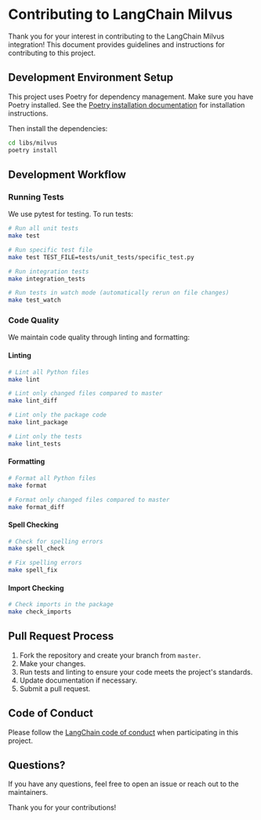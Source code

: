 # Contributing to LangChain Milvus

Thank you for your interest in contributing to the LangChain Milvus integration! This document provides guidelines and instructions for contributing to this project.

## Development Environment Setup

This project uses Poetry for dependency management. Make sure you have Poetry installed. See the [Poetry installation documentation](https://python-poetry.org/docs/#installation) for installation instructions.

Then install the dependencies:

```bash
cd libs/milvus
poetry install
```

## Development Workflow

### Running Tests

We use pytest for testing. To run tests:

```bash
# Run all unit tests
make test

# Run specific test file
make test TEST_FILE=tests/unit_tests/specific_test.py

# Run integration tests
make integration_tests

# Run tests in watch mode (automatically rerun on file changes)
make test_watch
```

### Code Quality

We maintain code quality through linting and formatting:

#### Linting

```bash
# Lint all Python files
make lint

# Lint only changed files compared to master
make lint_diff

# Lint only the package code
make lint_package

# Lint only the tests
make lint_tests
```

#### Formatting

```bash
# Format all Python files
make format

# Format only changed files compared to master
make format_diff
```

#### Spell Checking

```bash
# Check for spelling errors
make spell_check

# Fix spelling errors
make spell_fix
```

#### Import Checking

```bash
# Check imports in the package
make check_imports
```

## Pull Request Process

1. Fork the repository and create your branch from `master`.
2. Make your changes.
3. Run tests and linting to ensure your code meets the project's standards.
4. Update documentation if necessary.
5. Submit a pull request.

## Code of Conduct

Please follow the [LangChain code of conduct](https://python.langchain.com/docs/contributing/) when participating in this project.

## Questions?

If you have any questions, feel free to open an issue or reach out to the maintainers.

Thank you for your contributions!